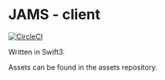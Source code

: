 # JAMS - client

[![CircleCI](https://circleci.com/gh/JAMSapp/JAMS-Server/tree/master.svg?style=shield)](https://circleci.com/gh/JAMSapp/JAMS-Server/tree/master)

Written in Swift3.

Assets can be found in the assets repository.
